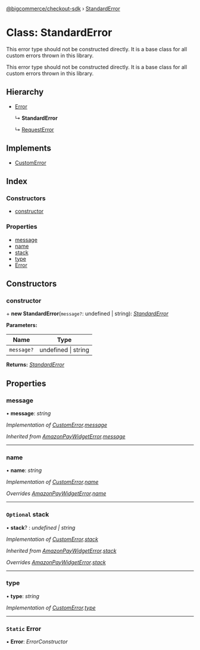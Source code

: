 [@bigcommerce/checkout-sdk](../README.md) › [StandardError](standarderror.md)

# Class: StandardError

This error type should not be constructed directly. It is a base class for
all custom errors thrown in this library.

This error type should not be constructed directly. It is a base class for all custom errors thrown in this library.

## Hierarchy

* [Error](../interfaces/amazonpaywidgeterror.md#error)

  ↳ **StandardError**

  ↳ [RequestError](requesterror.md)

## Implements

* [CustomError](../interfaces/customerror.md)

## Index

### Constructors

* [constructor](standarderror.md#constructor)

### Properties

* [message](standarderror.md#message)
* [name](standarderror.md#name)
* [stack](standarderror.md#optional-stack)
* [type](standarderror.md#type)
* [Error](standarderror.md#static-error)

## Constructors

###  constructor

\+ **new StandardError**(`message?`: undefined | string): *[StandardError](standarderror.md)*

**Parameters:**

Name | Type |
------ | ------ |
`message?` | undefined &#124; string |

**Returns:** *[StandardError](standarderror.md)*

## Properties

###  message

• **message**: *string*

*Implementation of [CustomError](../interfaces/customerror.md).[message](../interfaces/customerror.md#message)*

*Inherited from [AmazonPayWidgetError](../interfaces/amazonpaywidgeterror.md).[message](../interfaces/amazonpaywidgeterror.md#message)*

___

###  name

• **name**: *string*

*Implementation of [CustomError](../interfaces/customerror.md).[name](../interfaces/customerror.md#name)*

*Overrides [AmazonPayWidgetError](../interfaces/amazonpaywidgeterror.md).[name](../interfaces/amazonpaywidgeterror.md#name)*

___

### `Optional` stack

• **stack**? : *undefined | string*

*Implementation of [CustomError](../interfaces/customerror.md).[stack](../interfaces/customerror.md#optional-stack)*

*Inherited from [AmazonPayWidgetError](../interfaces/amazonpaywidgeterror.md).[stack](../interfaces/amazonpaywidgeterror.md#optional-stack)*

*Overrides [AmazonPayWidgetError](../interfaces/amazonpaywidgeterror.md).[stack](../interfaces/amazonpaywidgeterror.md#optional-stack)*

___

###  type

• **type**: *string*

*Implementation of [CustomError](../interfaces/customerror.md).[type](../interfaces/customerror.md#type)*

___

### `Static` Error

▪ **Error**: *ErrorConstructor*
